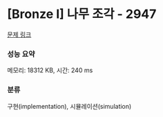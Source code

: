 # [Bronze I] 나무 조각 - 2947 

[문제 링크](https://www.acmicpc.net/problem/2947) 

### 성능 요약

메모리: 18312 KB, 시간: 240 ms

### 분류

구현(implementation), 시뮬레이션(simulation)

